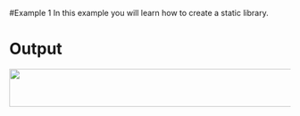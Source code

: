#Example 1
In this example you will learn how to create a static library.

Output
=========
<img src="http://i.imgur.com/Q3laXjm.png" width="637px" height="68px" />
